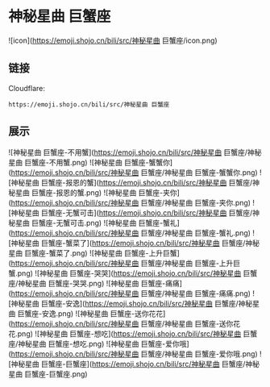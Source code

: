# 神秘星曲 巨蟹座
![icon](https://emoji.shojo.cn/bili/src/神秘星曲 巨蟹座/icon.png)
## 链接
Cloudflare:
```
https://emoji.shojo.cn/bili/src/神秘星曲 巨蟹座
```
## 展示
![神秘星曲 巨蟹座-不用蟹](https://emoji.shojo.cn/bili/src/神秘星曲 巨蟹座/神秘星曲 巨蟹座-不用蟹.png)
![神秘星曲 巨蟹座-蟹蟹你](https://emoji.shojo.cn/bili/src/神秘星曲 巨蟹座/神秘星曲 巨蟹座-蟹蟹你.png)
![神秘星曲 巨蟹座-报恩的蟹](https://emoji.shojo.cn/bili/src/神秘星曲 巨蟹座/神秘星曲 巨蟹座-报恩的蟹.png)
![神秘星曲 巨蟹座-夹你](https://emoji.shojo.cn/bili/src/神秘星曲 巨蟹座/神秘星曲 巨蟹座-夹你.png)
![神秘星曲 巨蟹座-无蟹可击](https://emoji.shojo.cn/bili/src/神秘星曲 巨蟹座/神秘星曲 巨蟹座-无蟹可击.png)
![神秘星曲 巨蟹座-蟹礼](https://emoji.shojo.cn/bili/src/神秘星曲 巨蟹座/神秘星曲 巨蟹座-蟹礼.png)
![神秘星曲 巨蟹座-蟹菜了](https://emoji.shojo.cn/bili/src/神秘星曲 巨蟹座/神秘星曲 巨蟹座-蟹菜了.png)
![神秘星曲 巨蟹座-上升巨蟹](https://emoji.shojo.cn/bili/src/神秘星曲 巨蟹座/神秘星曲 巨蟹座-上升巨蟹.png)
![神秘星曲 巨蟹座-哭哭](https://emoji.shojo.cn/bili/src/神秘星曲 巨蟹座/神秘星曲 巨蟹座-哭哭.png)
![神秘星曲 巨蟹座-痛痛](https://emoji.shojo.cn/bili/src/神秘星曲 巨蟹座/神秘星曲 巨蟹座-痛痛.png)
![神秘星曲 巨蟹座-安逸](https://emoji.shojo.cn/bili/src/神秘星曲 巨蟹座/神秘星曲 巨蟹座-安逸.png)
![神秘星曲 巨蟹座-送你花花](https://emoji.shojo.cn/bili/src/神秘星曲 巨蟹座/神秘星曲 巨蟹座-送你花花.png)
![神秘星曲 巨蟹座-想吃](https://emoji.shojo.cn/bili/src/神秘星曲 巨蟹座/神秘星曲 巨蟹座-想吃.png)
![神秘星曲 巨蟹座-爱你哦](https://emoji.shojo.cn/bili/src/神秘星曲 巨蟹座/神秘星曲 巨蟹座-爱你哦.png)
![神秘星曲 巨蟹座-巨蟹座](https://emoji.shojo.cn/bili/src/神秘星曲 巨蟹座/神秘星曲 巨蟹座-巨蟹座.png)
